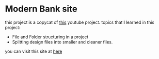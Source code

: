 # **Modern Bank site**

this project is a copycat of [this](https://www.youtube.com/watch?v=_oO4Qi5aVZs&list=WL&index=2&pp=gAQBiAQB) youtube project.
topics that I learned in this project:

 - File and Folder structuring in a project
 - Splitting design files into smaller and cleaner files.

you can visit this site at [here](https://flamma19.github.io/modern_bank_site/)
